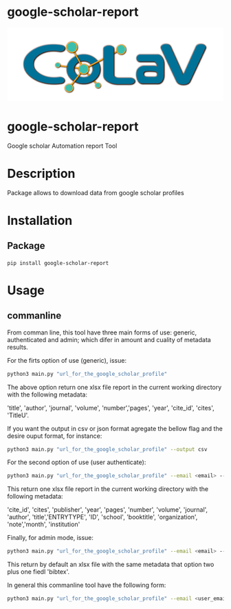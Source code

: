 # google-scholar-report
<center><img src="https://raw.githubusercontent.com/colav/colav.github.io/master/img/Logo.png"/></center>

# google-scholar-report
Google scholar Automation report Tool

# Description
Package allows to download data from google scholar profiles

# Installation

## Package
`pip install google-scholar-report`

# Usage
## commanline 
From comman line, this tool have three main forms of use: generic, authenticated and admin; which difer in amount and cuality of metadata results.

For the firts option of use (generic), issue: 

```bash
python3 main.py "url_for_the_google_scholar_profile"
```
The above option return one xlsx file report in the current working directory with the following metadata:

'title', 'author', 'journal', 'volume', 'number','pages', 'year', 'cite_id', 'cites', 'TitleU'.

If you want the output in csv or json format agregate the bellow flag and the desire ouput format, for instance:

```bash
python3 main.py "url_for_the_google_scholar_profile" --output csv
```

For the second option of use (user authenticate):

```bash
python3 main.py "url_for_the_google_scholar_profile" --email <email> --password <password>
```

This return one xlsx file report in the current working directory with the following metadata:

'cite_id', 'cites', 'publisher', 'year', 'pages', 'number', 'volume', 'journal', 'author', 'title','ENTRYTYPE', 'ID', 'school', 'booktitle', 'organization', 'note','month', 'institution'
 
 Finally, for admin mode, issue: 
 
 ```bash
python3 main.py "url_for_the_google_scholar_profile" --email <email> --password <password> --admin
```

This return by default an xlsx file with the same metadata that option two plus one fiedl 'bibtex'.

In general this commanline tool have the following form:

```bash
python3 main.py "url_for_the_google_scholar_profile" --email <user_email> --password <password> --output <format> --admin
```
